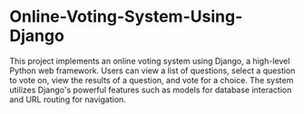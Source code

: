 # Online-Voting-System-Using-Django
This project implements an online voting system using Django, a high-level Python web framework. Users can view a list of questions, select a question to vote on, view the results of a question, and vote for a choice. The system utilizes Django's powerful features such as models for database interaction and URL routing for navigation.
